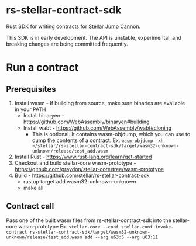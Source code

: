 # rs-stellar-contract-sdk
Rust SDK for writing contracts for [Stellar Jump Cannon].

This SDK is in early development. The API is unstable, experimental, and breaking changes are being committed frequently.

[Stellar Jump Cannon]: https://stellar.org/blog/smart-contracts-on-stellar-why-now

# Run a contract

## Prerequisites
1. Install wasm  - If building from source, make sure binaries are available in your PATH
   * Install binaryen - https://github.com/WebAssembly/binaryen#building
   * Install wabt - https://github.com/WebAssembly/wabt#cloning
     * This is optional. It contains wasm-objdump, which you can use to dump the contents of a contract. Ex. `wasm-objdump -xh ~/stellar/rs-stellar-contract-sdk/target/wasm32-unknown-unknown/release/test_add.wasm`
2. Install Rust - https://www.rust-lang.org/learn/get-started
3. Checkout and build stellar-core wasm-prototype - https://github.com/graydon/stellar-core/tree/wasm-prototype
4. Build - https://github.com/stellar/rs-stellar-contract-sdk
   * rustup target add wasm32-unknown-unknown
   * make all


## Contract call
Pass one of the built wasm files from rs-stellar-contract-sdk into the stellar-core wasm-prototype
Ex. `stellar-core --conf stellar.conf invoke-contract rs-stellar-contract-sdk/target/wasm32-unknown-unknown/release/test_add.wasm add --arg u63:5 --arg u63:11`
